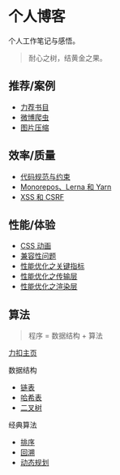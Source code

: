 # 个人博客

个人工作笔记与感悟。

> 耐心之树，结黄金之果。

## 推荐/案例

- [力荐书目](./case/力荐书目.md)
- [微博爬虫](./case/微博爬虫.md)
- [图片压缩](./case/图片压缩.md)

## 效率/质量

- [代码规范与约束]()
- [Monorepos、Lerna 和 Yarn]()
- [XSS 和 CSRF](./quality/XSS和CSRF.md)

## 性能/体验

- [CSS 动画](./experience/CSS动画.md)
- [兼容性问题](./experience/兼容性问题.md)
- [性能优化之关键指标]()
- [性能优化之传输层]()
- [性能优化之渲染层]()

## 算法

> 程序 = 数据结构 + 算法

[力扣主页](https://leetcode-cn.com/u/zhoulei1995/)

数据结构

- [链表](./algorithm/linked-list.md)
- [哈希表](./algorithm/hashtable.md)
- [二叉树](./algorithm/binary-tree.md)

经典算法
- [排序](./algorithm/sort.md)
- [回溯](./algorithm/backtracking.md)
- [动态规划](./algorithm/dynamic-programming.md)
